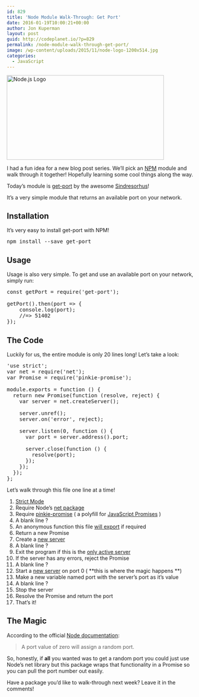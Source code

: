 ```yaml
---
id: 829
title: 'Node Module Walk-Through: Get Port'
date: 2016-01-19T10:00:21+00:00
author: Jon Kuperman
layout: post
guid: http://codeplanet.io/?p=829
permalink: /node-module-walk-through-get-port/
image: /wp-content/uploads/2015/11/node-logo-1200x514.jpg
categories:
  - JavaScript
---
```

<a href="https://codeplanet.io/wp-content/uploads/2015/11/node-logo.png" rel="attachment wp-att-809"><img class="aligncenter size-full wp-image-809" src="https://codeplanet.io/wp-content/uploads/2015/11/node-logo.png" alt="Node.js Logo" width="424" height="228" srcset="https://codeplanet.io/wp-content/uploads/2015/11/node-logo.png 424w, https://codeplanet.io/wp-content/uploads/2015/11/node-logo-300x161.png 300w" sizes="(max-width: 424px) 100vw, 424px" /></a>

I had a fun idea for a new blog post series. We&#8217;ll pick an [NPM](https://www.npmjs.com/) module and walk through it together! Hopefully learning some cool things along the way.

Today&#8217;s module is [get-port](https://www.npmjs.com/package/get-port) by the awesome [Sindresorhus](https://twitter.com/sindresorhus)!

It&#8217;s a very simple module that returns an available port on your network.

## Installation

It&#8217;s very easy to install get-port with NPM!

<pre class="lang:sh decode:true ">npm install --save get-port</pre>

## Usage

Usage is also very simple. To get and use an available port on your network, simply run:

<pre class="lang:js decode:true ">const getPort = require('get-port');
 
getPort().then(port =&gt; {
	console.log(port);
	//=&gt; 51402 
});</pre>

## The Code

Luckily for us, the entire module is only 20 lines long! Let&#8217;s take a look:

<pre class="lang:js decode:true">'use strict';
var net = require('net');
var Promise = require('pinkie-promise');

module.exports = function () {
  return new Promise(function (resolve, reject) {
    var server = net.createServer();

    server.unref();
    server.on('error', reject);

    server.listen(0, function () {
      var port = server.address().port;

      server.close(function () {
        resolve(port);
      });
    });
  });
};</pre>

Let&#8217;s walk through this file one line at a time!

  1. [Strict Mode](https://developer.mozilla.org/en-US/docs/Web/JavaScript/Reference/Strict_mode)
  2. Require Node&#8217;s [net package](https://nodejs.org/api/net.html)
  3. Require [pinkie-promise](https://www.npmjs.com/package/pinkie-promise) ( a polyfill for [JavaScript Promises](https://developer.mozilla.org/en-US/docs/Web/JavaScript/Reference/Global_Objects/Promise) )
  4. A blank line ?
  5. An anonymous function this file [will export](https://nodejs.org/api/modules.html) if required
  6. Return a new Promise
  7. Create a [new server](https://nodejs.org/api/net.html#net_net_createserver_options_connectionlistener)
  8. A blank line ?
  9. Exit the program if this is the [only active server](https://nodejs.org/api/net.html#net_server_unref)
 10. If the server has any errors, reject the Promise
 11. A blank line ?
 12. Start a [new server](https://nodejs.org/api/net.html#net_server_listen_port_hostname_backlog_callback) on port 0 ( **this is where the magic happens **)
 13. Make a new variable named port with the server&#8217;s port as it&#8217;s value
 14. A blank line ?
 15. Stop the server
 16. Resolve the Promise and return the port
 17. That&#8217;s it!

## The Magic

According to the official [Node documentation](https://nodejs.org/api/net.html#net_server_listen_port_hostname_backlog_callback):

> A port value of zero will assign a random port.

So, honestly, if **all** you wanted was to get a random port you could just use Node&#8217;s net library but this package wraps that functionality in a Promise so you can pull the port number out easily.

Have a package you&#8217;d like to walk-through next week? Leave it in the comments!

&nbsp;
